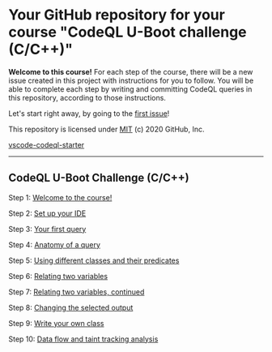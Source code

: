 # Your GitHub repository for your course "CodeQL U-Boot challenge (C/C++)"

**Welcome to this course!**
For each step of the course, there will be a new issue created in this project with instructions for you to follow.
You will be able to complete each step by writing and committing CodeQL queries in this repository, according to those instructions.

Let's start right away, by going to the [first issue](#1)! 

This repository is licensed under [MIT](../LICENSE) (c) 2020 GitHub, Inc.

[vscode-codeql-starter](https://github.com/github/vscode-codeql-starter)

<hr/>

## CodeQL U-Boot Challenge (C/C++)

Step 1: [Welcome to the course!](https://github.com/Zi-Tao/codeql-uboot/issues/1)

Step 2: [Set up your IDE](https://github.com/Zi-Tao/codeql-uboot/issues/2)

Step 3: [Your first query](https://github.com/Zi-Tao/codeql-uboot/issues/3)

Step 4: [Anatomy of a query](https://github.com/Zi-Tao/codeql-uboot/issues/5)

Step 5: [Using different classes and their predicates](https://github.com/Zi-Tao/codeql-uboot/issues/6)

Step 6: [Relating two variables](https://github.com/Zi-Tao/codeql-uboot/issues/7)

Step 7: [Relating two variables, continued](https://github.com/Zi-Tao/codeql-uboot/issues/8)

Step 8: [Changing the selected output](https://github.com/Zi-Tao/codeql-uboot/issues/9)

Step 9: [Write your own class](https://github.com/Zi-Tao/codeql-uboot/issues/10)

Step 10: [Data flow and taint tracking analysis](https://github.com/Zi-Tao/codeql-uboot/issues/11)
